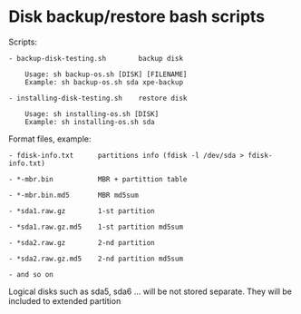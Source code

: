 # Disk backup/restore bash scripts

Scripts:

    - backup-disk-testing.sh        backup disk
    
        Usage: sh backup-os.sh [DISK] [FILENAME]
        Example: sh backup-os.sh sda xpe-backup

    - installing-disk-testing.sh    restore disk

        Usage: sh installing-os.sh [DISK]
        Example: sh installing-os.sh sda


Format files, example:

    - fdisk-info.txt      partitions info (fdisk -l /dev/sda > fdisk-info.txt)

    - *-mbr.bin           MBR + partittion table

    - *-mbr.bin.md5       MBR md5sum

    - *sda1.raw.gz        1-st partition

    - *sda1.raw.gz.md5    1-st partition md5sum

    - *sda2.raw.gz        2-nd partition

    - *sda2.raw.gz.md5    2-nd partition md5sum

    - and so on

Logical disks such as sda5, sda6 ... will be not stored separate. They will be included to extended partition  
